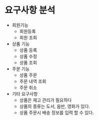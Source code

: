 # 요구사항 분석

- 회원기능
    - 회원등록
    - 회원 조회
- 상품 기능
    - 상품 등록
    - 상품 수정
    - 상품 조회
- 주문 기능
    - 상품 주문
    - 주문 내역 조회
    - 주문 취소
- 기타 요구사항
    - 상품은 재고 관리가 필요하다
    - 상품의 종류는 도서, 음반, 영화가 있다.
    - 상품 주문시 배송 정보를 입력 할 수 있다.
